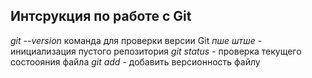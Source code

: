 ## Интсрукция по работе с Git

*git --version* команда для проверки версии Git
*пше штше* - инициализация пустого репозитория
*git status* - проверка текущего состоояния файла
*git add* - добавить версионность файлу